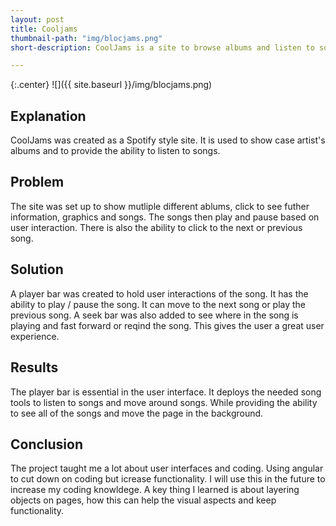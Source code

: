 ```yaml
---
layout: post
title: Cooljams
thumbnail-path: "img/blocjams.png"
short-description: CoolJams is a site to browse albums and listen to songs.

---
```


{:.center}
![]({{ site.baseurl }}/img/blocjams.png)

## Explanation

CoolJams was created as a Spotify style site. It is used to show case artist's albums and to provide the ability to listen to songs. 

## Problem

The site was set up to show mutliple different ablums, click to see futher information, graphics and songs. The songs then play and pause based on user interaction. There is also the ability to click to the next or previous song. 

## Solution

A player bar was created to hold user interactions of the song. It has the ability to play / pause the song. It can move to the next song or play the previous song. A seek bar was also added to see where in the song is playing and fast forward or reqind the song. This gives the user a great user experience. 

## Results

The player bar is essential in the user interface. It deploys the needed song tools to listen to songs and move around songs. While providing the ability to see all of the songs and move the page in the background. 

## Conclusion

The project taught me a lot about user interfaces and coding. Using angular to cut down on coding but icrease functionality. I will use this in the future to increase my coding knowldege.  A key thing I learned is about layering objects on pages, how this can help the visual aspects and keep functionality. 
